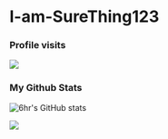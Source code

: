 # I-am-SureThing123

### Profile visits
<p> <img src="https://profile-counter.glitch.me/SureThing123/count.svg" /> </p>  

### My Github Stats
![6hr's GitHub stats](https://github-readme-stats.vercel.app/api?username=SureThing123&show_icons=true&theme=transparent)

![](https://github-readme-stats.vercel.app/api/top-langs/?username=SureThing123&hide=php&theme=tokyonight)
